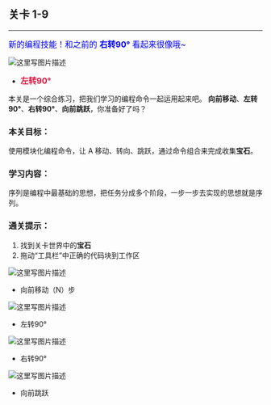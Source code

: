 ## 关卡 1-9

------
<font color=#0000FF size=3>新的编程技能！和之前的 **右转90°** 看起来很像哦~</font>

 ![这里写图片描述](scene/image/turn_left.png)
 - <font color=#DC143C size=3>**左转90°**</font>
 
本关是一个综合练习，把我们学习的编程命令一起运用起来吧。 **向前移动**、**左转90°**、**右转90°**、**向前跳跃**，你准备好了吗？

### 本关目标：
使用模块化编程命令，让 A 移动、转向、跳跃，通过命令组合来完成收集**宝石**。

### 学习内容：
序列是编程中最基础的思想，把任务分成多个阶段，一步一步去实现的思想就是序列。

### 通关提示：
1. 找到关卡世界中的**宝石**
2. 拖动“工具栏”中正确的代码块到工作区
 
 ![这里写图片描述](scene/image/move_forward.png)
 - 向前移动（N）步
 
 ![这里写图片描述](scene/image/turn_left.png)
 - 左转90°
 
 ![这里写图片描述](scene/image/turn_right.png)
 - 右转90°
 
 ![这里写图片描述](scene/image/jump_forward.png)
 - 向前跳跃